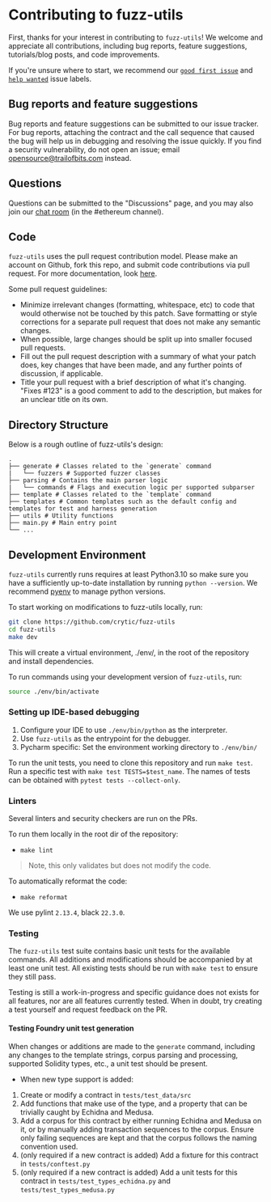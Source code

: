 # Contributing to fuzz-utils

First, thanks for your interest in contributing to `fuzz-utils`! We welcome and appreciate all contributions, including bug reports, feature suggestions, tutorials/blog posts, and code improvements.

If you're unsure where to start, we recommend our [`good first issue`](https://github.com/crytic/fuzz-utils/issues?q=is%3Aissue+is%3Aopen+label%3A%22good+first+issue%22) and [`help wanted`](https://github.com/crytic/fuzz-utils/issues?q=is%3Aissue+is%3Aopen+label%3A%22help+wanted%22) issue labels.

## Bug reports and feature suggestions

Bug reports and feature suggestions can be submitted to our issue tracker. For bug reports, attaching the contract and the call sequence that caused the bug will help us in debugging and resolving the issue quickly. If you find a security vulnerability, do not open an issue; email opensource@trailofbits.com instead.

## Questions

Questions can be submitted to the "Discussions" page, and you may also join our [chat room](https://empireslacking.herokuapp.com/) (in the #ethereum channel).

## Code

`fuzz-utils` uses the pull request contribution model. Please make an account on Github, fork this repo, and submit code contributions via pull request. For more documentation, look [here](https://guides.github.com/activities/forking/).

Some pull request guidelines:


- Minimize irrelevant changes (formatting, whitespace, etc) to code that would otherwise not be touched by this patch. Save formatting or style corrections for a separate pull request that does not make any semantic changes.
- When possible, large changes should be split up into smaller focused pull requests.
- Fill out the pull request description with a summary of what your patch does, key changes that have been made, and any further points of discussion, if applicable.
- Title your pull request with a brief description of what it's changing. "Fixes #123" is a good comment to add to the description, but makes for an unclear title on its own.

## Directory Structure

Below is a rough outline of fuzz-utils's design:

```text
.
├── generate # Classes related to the `generate` command
|   └── fuzzers # Supported fuzzer classes
├── parsing # Contains the main parser logic
|   └── commands # Flags and execution logic per supported subparser
├── template # Classes related to the `template` command
├── templates # Common templates such as the default config and templates for test and harness generation
├── utils # Utility functions
├── main.py # Main entry point
└── ...
```

## Development Environment

`fuzz-utils` currently runs requires at least Python3.10 so make sure you have a sufficiently up-to-date installation by running `python --version`. We recommend [pyenv](https://github.com/pyenv/pyenv) to manage python versions.

To start working on modifications to fuzz-utils locally, run:
```bash
git clone https://github.com/crytic/fuzz-utils
cd fuzz-utils
make dev
```
This will create a virtual environment, ./env/, in the root of the repository and install dependencies.

To run commands using your development version of `fuzz-utils`, run:
```bash
source ./env/bin/activate
```

### Setting up IDE-based debugging
1. Configure your IDE to use `./env/bin/python` as the interpreter.
2. Use `fuzz-utils` as the entrypoint for the debugger.
3. Pycharm specific: Set the environment working directory to `./env/bin/`

To run the unit tests, you need to clone this repository and run `make test`. Run a specific test with `make test TESTS=$test_name`. The names of tests can be obtained with `pytest tests --collect-only`.

### Linters

Several linters and security checkers are run on the PRs.

To run them locally in the root dir of the repository:

- `make lint`

> Note, this only validates but does not modify the code.

To automatically reformat the code:

- `make reformat`

We use pylint `2.13.4`, black `22.3.0`.

### Testing

The `fuzz-utils` test suite contains basic unit tests for the available commands. All additions and modifications should be accompanied by at least one unit test. All existing tests should be run with `make test` to ensure they still pass.

Testing is still a work-in-progress and specific guidance does not exists for all features, nor are all features currently tested. When in doubt, try creating a test yourself and request feedback on the PR.

#### Testing Foundry unit test generation
When changes or additions are made to the `generate` command, including any changes to the template strings, corpus parsing and processing, supported Solidity types, etc., a unit test should be present.

- When new type support is added:
1. Create or modify a contract in `tests/test_data/src`
2. Add functions that make use of the type, and a property that can be trivially caught by Echidna and Medusa.
3. Add a corpus for this contract by either running Echidna and Medusa on it, or by manually adding transaction sequences to the corpus. Ensure only failing sequences are kept and that the corpus follows the naming convention used.
4. (only required if a new contract is added) Add a fixture for this contract in `tests/conftest.py`
5. (only required if a new contract is added) Add a unit tests for this contract in `tests/test_types_echidna.py` and `tests/test_types_medusa.py`
